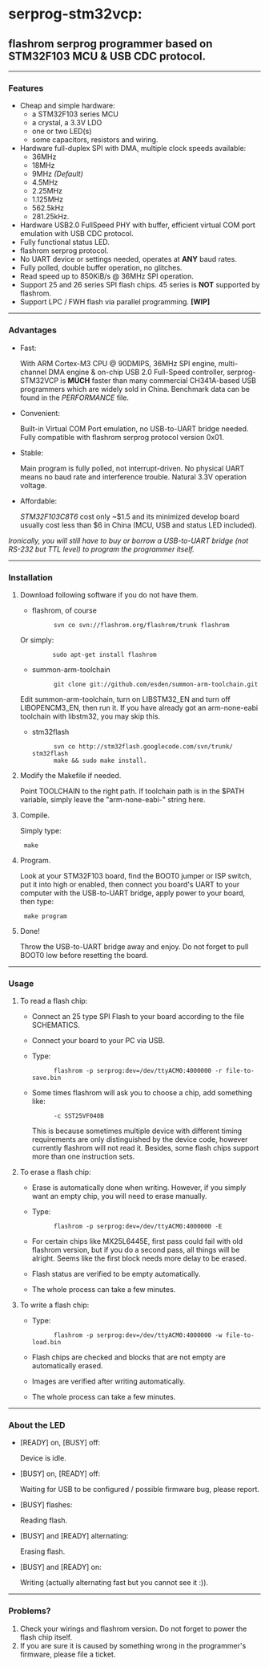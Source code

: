 # serprog-stm32vcp:
## flashrom serprog programmer based on STM32F103 MCU & USB CDC protocol.

* * *
### Features
* Cheap and simple hardware:
    * a STM32F103 series MCU
    * a crystal, a 3.3V LDO
    * one or two LED(s)
    * some capacitors, resistors and wiring.
* Hardware full-duplex SPI with DMA, multiple clock speeds available:
    * 36MHz
    * 18MHz
    * 9MHz *(Default)*
    * 4.5MHz
    * 2.25MHz
    * 1.125MHz
    * 562.5kHz
    * 281.25kHz.
* Hardware USB2.0 FullSpeed PHY with buffer, efficient virtual COM port emulation with USB CDC protocol.
* Fully functional status LED.
* flashrom serprog protocol.
* No UART device or settings needed, operates at **ANY** baud rates.
* Fully polled, double buffer operation, no glitches.
* Read speed up to 850KiB/s @ 36MHz SPI operation.
* Support 25 and 26 series SPI flash chips. 45 series is **NOT** supported by flashrom.
* Support LPC / FWH flash via parallel programming. **[WIP]**

* * *
### Advantages
* Fast:

    With ARM Cortex-M3 CPU @ 90DMIPS, 36MHz SPI engine, multi-channel DMA engine & on-chip USB 2.0 Full-Speed controller, serprog-STM32VCP is **MUCH** faster than many commercial CH341A-based USB programmers which are widely sold in China. Benchmark data can be found in the *PERFORMANCE* file.
* Convenient:

    Built-in Virtual COM Port emulation, no USB-to-UART bridge needed. Fully compatible with flashrom serprog protocol version 0x01.
* Stable:

    Main program is fully polled, not interrupt-driven. No physical UART means no baud rate and interference trouble. Natural 3.3V operation voltage.
* Affordable:

    *STM32F103C8T6* cost only ~$1.5 and its minimized develop board usually cost less than $6 in China (MCU, USB and status LED included).

*Ironically, you will still have to buy or borrow a USB-to-UART bridge (not RS-232 but TTL level) to program the programmer itself.*

* * *
### Installation
1. Download following software if you do not have them.

    * flashrom, of course

                svn co svn://flashrom.org/flashrom/trunk flashrom

     Or simply:

                sudo apt-get install flashrom

    * summon-arm-toolchain

                git clone git://github.com/esden/summon-arm-toolchain.git

     Edit summon-arm-toolchain, turn on LIBSTM32\_EN and turn off LIBOPENCM3\_EN, then run it.
     If you have already got an arm-none-eabi toolchain with libstm32, you may skip this.
    * stm32flash

                svn co http://stm32flash.googlecode.com/svn/trunk/ stm32flash
                make && sudo make install.

1. Modify the Makefile if needed.

    Point TOOLCHAIN to the right path. If toolchain path is in the $PATH variable, simply leave the "arm-none-eabi-" string here.
1. Compile.

    Simply type:

        make

1. Program.

    Look at your STM32F103 board, find the BOOT0 jumper or ISP switch, put it into high or enabled, then connect you board's UART to your computer with the USB-to-UART bridge, apply  power to your board, then type:

        make program

1. Done!

    Throw the USB-to-UART bridge away and enjoy. Do not forget to pull BOOT0 low before resetting the board.

* * *
### Usage
1. To read a flash chip:

    * Connect an 25 type SPI Flash to your board according to the file SCHEMATICS.
    * Connect your board to your PC via USB.
    * Type:

                flashrom -p serprog:dev=/dev/ttyACM0:4000000 -r file-to-save.bin

    * Some times flashrom will ask you to choose a chip, add something like:

                -c SST25VF040B
      This is because sometimes multiple device with different timing requirements are only distinguished by the device code, however currently flashrom will not read it. Besides, some flash chips support more than one instruction sets.
1. To erase a flash chip:

    * Erase is automatically done when writing. However, if you simply want an empty chip, you will need to erase manually.
    * Type:

                flashrom -p serprog:dev=/dev/ttyACM0:4000000 -E
    * For certain chips like MX25L6445E, first pass could fail with old flashrom version, but if you do a second pass, all things will be alright. Seems like the first block needs more delay to be erased.
    * Flash status are verified to be empty automatically.
    * The whole process can take a few minutes.
1. To write a flash chip:

    * Type:

                flashrom -p serprog:dev=/dev/ttyACM0:4000000 -w file-to-load.bin
    * Flash chips are checked and blocks that are not empty are automatically erased.
    * Images are verified after writing automatically.
    * The whole process can take a few minutes.

* * *
### About the LED
* [READY] on, [BUSY] off:

    Device is idle.
* [BUSY] on, [READY] off:

    Waiting for USB to be configured / possible firmware bug, please report.
* [BUSY] flashes:

    Reading flash.
* [BUSY] and [READY] alternating:

    Erasing flash.
* [BUSY] and [READY] on:

    Writing (actually alternating fast but you cannot see it :)).

* * *
### Problems?
1. Check your wirings and flashrom version. Do not forget to power the flash chip itself.
1. If you are sure it is caused by something wrong in the programmer's firmware, please file a ticket.
